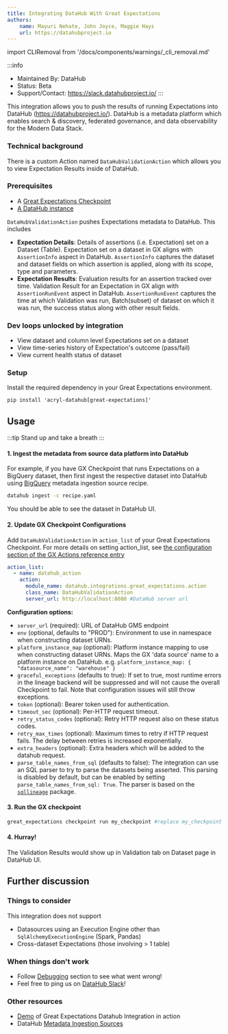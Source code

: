 ```yaml
---
title: Integrating DataHub With Great Expectations
authors:
    name: Mayuri Nehate, John Joyce, Maggie Hays 
    url: https://datahubproject.io
---
```


import CLIRemoval from '/docs/components/warnings/_cli_removal.md'

<CLIRemoval />

:::info
* Maintained By: DataHub
* Status: Beta
* Support/Contact: https://slack.datahubproject.io/
:::

This integration allows you to push the results of running Expectations into DataHub (https://datahubproject.io/). DataHub is a metadata platform which enables search & discovery, federated governance, and data observability for the Modern Data Stack.


### Technical background
There is a custom Action named `DataHubValidationAction` which allows you to view Expectation Results inside of DataHub.

### Prerequisites

 - A [Great Expectations Checkpoint](https://docs.greatexpectations.io/docs/terms/checkpoint)
 - [A DataHub instance](https://datahubproject.io/docs/quickstart)

`DataHubValidationAction` pushes Expectations metadata to DataHub. This includes

- **Expectation Details**: Details of assertions (i.e. Expectation) set on a Dataset (Table). Expectation set on a dataset in GX aligns with `AssertionInfo` aspect in DataHub. `AssertionInfo` captures the dataset and dataset fields on which assertion is applied, along with its scope, type and parameters. 
- **Expectation Results**: Evaluation results for an assertion tracked over time. 
Validation Result for an Expectation in GX align with `AssertionRunEvent` aspect in DataHub. `AssertionRunEvent` captures the time at which Validation was run, Batch(subset) of dataset on which it was run, the success status along with other result fields.


### Dev loops unlocked by integration
* View dataset and column level Expectations set on a dataset
* View time-series history of Expectation's outcome (pass/fail)
* View current health status of dataset

### Setup

Install the required dependency in your Great Expectations environment.  
```shell
pip install 'acryl-datahub[great-expectations]'
```

## Usage

:::tip
Stand up and take a breath
:::

####  1. Ingest the metadata from source data platform into DataHub
For example, if you have GX Checkpoint that runs Expectations on a BigQuery dataset, then first
ingest the respective dataset into DataHub using [BigQuery](https://datahubproject.io/docs/generated/ingestion/sources/bigquery#module-bigquery) metadata ingestion source recipe. 

```bash
datahub ingest -c recipe.yaml
```
You should be able to see the dataset in DataHub UI.

#### 2. Update GX Checkpoint Configurations
Add `DataHubValidationAction` in `action_list` of your Great Expectations Checkpoint. For more details on setting action_list, see [the configuration section of the GX Actions reference entry](https://docs.greatexpectations.io/docs/terms/action#configuration) 
```yml
action_list:
  - name: datahub_action
    action:
      module_name: datahub.integrations.great_expectations.action
      class_name: DataHubValidationAction
      server_url: http://localhost:8080 #DataHub server url
```

**Configuration options:**
- `server_url` (required): URL of DataHub GMS endpoint
- `env` (optional, defaults to "PROD"): Environment to use in namespace when constructing dataset URNs.
- `platform_instance_map` (optional): Platform instance mapping to use when constructing dataset URNs. Maps the GX 'data source' name to a platform instance on DataHub. e.g. `platform_instance_map: { "datasource_name": "warehouse" }`
- `graceful_exceptions` (defaults to true): If set to true, most runtime errors in the lineage backend will be suppressed and will not cause the overall Checkpoint to fail. Note that configuration issues will still throw exceptions.
- `token` (optional): Bearer token used for authentication.
- `timeout_sec` (optional): Per-HTTP request timeout.
- `retry_status_codes` (optional): Retry HTTP request also on these status codes.
- `retry_max_times` (optional): Maximum times to retry if HTTP request fails. The delay between retries is increased exponentially.
- `extra_headers` (optional): Extra headers which will be added to the datahub request.
- `parse_table_names_from_sql` (defaults to false): The integration can use an SQL parser to try to parse the datasets being asserted. This parsing is disabled by default, but can be enabled by setting `parse_table_names_from_sql: True`.  The parser is based on the [`sqllineage`](https://pypi.org/project/sqllineage/) package.

#### 3. Run the GX checkpoint

```bash
great_expectations checkpoint run my_checkpoint #replace my_checkpoint with your checkpoint name
```

#### 4. Hurray!
The Validation Results would show up in Validation tab on Dataset page in DataHub UI. 


## Further discussion

### Things to consider
This integration does not support

- Datasources using an Execution Engine other than `SqlAlchemyExecutionEngine` (Spark, Pandas)
- Cross-dataset Expectations (those involving > 1 table)

### When things don't work

- Follow [Debugging](https://datahubproject.io/docs/metadata-ingestion/integration_docs/great-expectations/#debugging) section to see what went wrong!
- Feel free to ping us on [DataHub Slack](https://slack.datahubproject.io/)!


### Other resources

 - [Demo](https://www.loom.com/share/d781c9f0b270477fb5d6b0c26ef7f22d) of Great Expectations Datahub Integration in action
 - DataHub [Metadata Ingestion Sources](https://datahubproject.io/docs/metadata-ingestion)